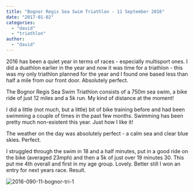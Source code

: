 ```yaml
---
title: "Bognor Regis Sea Swim Triathlon - 11 September 2016"
date: "2017-01-02"
categories: 
  - "david"
  - "triathlon"
author: 
  - "david"
---
```


2016 has been a quiet year in terms of races - especially multisport ones. I did a duathlon earlier in the year and now it was time for a triathlon - this was my only triathlon planned for the year and I found one based less than half a mile from our front door. Absolutely perfect.

The Bognor Regis Sea Swim Triathlon consists of a 750m sea swim, a bike ride of just 12 miles and a 5k run. My kind of distance at the moment!

I did a little (not much, but a little) bit of bike training before and had been swimming a couple of times in the past few months. Swimming has been pretty much non-existent this year. Just how I like it!

The weather on the day was absolutely perfect - a calm sea and clear blue skies. Perfect.

I struggled through the swim in 18 and a half minutes, put in a good ride on the bike (averaged 23mph) and then a 5k of just over 19 minutes 30. This put me 4th overall and first in my age group. Lovely. Better still I won an entry for next years race. Result.

![2016-090-11-bognor-tri-1](/images/2017/2016-090-11-bognor-tri-1-605x404.jpg)

